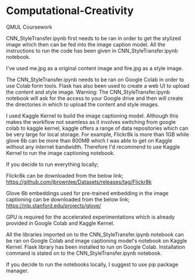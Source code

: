 # Computational-Creativity
QMUL Coursework

CNN_StyleTransfer.ipynb first needs to be ran in order to get the stylized image which then can be fed into the image caption model. All the instructions to run the code has been given in CNN_StyleTransfer.ipynb notebook.

I've used me.jpg as a original content image and fire.jpg as a style image. 

The CNN_StyleTransfer.ipynb needs to be ran on Google Colab in order to use Colab form tools. Flask has also been used to create a web UI to upload the content and style image. Warning: The CNN_StyleTransfer.ipynb notebook will ask for the access to your Google drive and then will create the directories in which to upload the content and style images. 

I used Kaggle Kernel to build the image captioning model. Although this makes the workflow not seamless as it involves switching from google colab to kaggle kernel, kaggle offers a range of data repositories which can be very large for local storage. For example, Flickr8k is more than 1GB while glove 6b can be more than 800MB which I was able to get on Kaggle without any internet bandwidth. Therefore I'd recommend to use Kaggle Kernel to run the image captioning notebook. 

If you decide to run everything locally;

Flickr8k can be downloaded from the below link;
https://github.com/jbrownlee/Datasets/releases/tag/Flickr8k

Glove 6b embeddings used for pre-trained embedding in the image captioning can be downloaded from the below link;
https://nlp.stanford.edu/projects/glove/

GPU is required for the accelerated experimentations which is already provided in Google Colab and Kaggle Kernel. 

All the libraries imported on to the CNN_StyleTransfer.ipynb notebook can be ran on Google Colab and image captioning model's notebook on Kaggle Kernel. Flask library has been installed to run on Google Colab. Installation command is stated on to the CNN_StyleTransfer.ipynb notebook. 

If you decide to run the notebooks locally, I suggest to use pip package manager.
